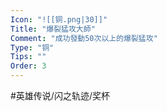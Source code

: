 ```yaml
---
Icon: "![[铜.png|30]]"
Title: "爆裂猛攻大師"
Comment: "成功發動50次以上的爆裂猛攻"
Type: "铜"
Tips: ""
Order: 3
---
```


#英雄传说/闪之轨迹/奖杯 